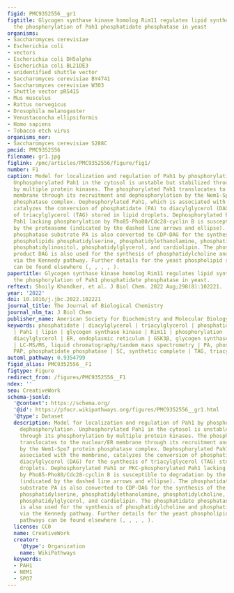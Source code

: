 ```yaml
---
figid: PMC9352556__gr1
figtitle: Glycogen synthase kinase homolog Rim11 regulates lipid synthesis through
  the phosphorylation of Pah1 phosphatidate phosphatase in yeast
organisms:
- Saccharomyces cerevisiae
- Escherichia coli
- vectors
- Escherichia coli DH5alpha
- Escherichia coli BL21DE3
- unidentified shuttle vector
- Saccharomyces cerevisiae BY4741
- Saccharomyces cerevisiae W303
- Shuttle vector pRS415
- Mus musculus
- Rattus norvegicus
- Drosophila melanogaster
- Venustaconcha ellipsiformis
- Homo sapiens
- Tobacco etch virus
organisms_ner:
- Saccharomyces cerevisiae S288C
pmcid: PMC9352556
filename: gr1.jpg
figlink: /pmc/articles/PMC9352556/figure/fig1/
number: F1
caption: Model for localization and regulation of Pah1 by phosphorylation and dephosphorylation.
  Unphosphorylated Pah1 in the cytosol is unstable but stabilized through its phosphorylation
  by multiple protein kinases. The phosphorylated Pah1 translocates to the nuclear/ER
  membrane through its recruitment and dephosphorylation by the Nem1-Spo7 protein
  phosphatase complex. Dephosphorylated Pah1, which is associated with the membrane,
  catalyzes the conversion of phosphatidate (PA) to diacylglycerol (DAG) for the synthesis
  of triacylglycerol (TAG) stored in lipid droplets. Dephosphorylated Pah1 or PKC-phosphorylated
  Pah1 lacking phosphorylation by Pho85-Pho80/Cdc28-cyclin B is susceptible to degradation
  by the proteasome (indicated by the dashed line arrows and ellipse). The phosphatidate
  phosphatase substrate PA is also converted to CDP-DAG for the synthesis of the membrane
  phospholipids phosphatidylserine, phosphatidylethanolamine, phosphatidylcholine,
  phosphatidylinositol, phosphatidylglycerol, and cardiolipin. The phosphatidate phosphatase
  product DAG is also used for the synthesis of phosphatidylcholine and phosphatidylethanolamine
  via the Kennedy pathway. Further details for the yeast phospholipid synthetic pathways
  can be found elsewhere (, , , , ).
papertitle: Glycogen synthase kinase homolog Rim11 regulates lipid synthesis through
  the phosphorylation of Pah1 phosphatidate phosphatase in yeast.
reftext: Shoily Khondker, et al. J Biol Chem. 2022 Aug;298(8):102221.
year: '2022'
doi: 10.1016/j.jbc.2022.102221
journal_title: The Journal of Biological Chemistry
journal_nlm_ta: J Biol Chem
publisher_name: American Society for Biochemistry and Molecular Biology
keywords: phosphatidate | diacylglycerol | triacylglycerol | phosphatidate phosphatase
  | Pah1 | lipin | glycogen synthase kinase | Rim11 | phosphorylation | yeast | DAG,
  diacylglycerol | ER, endoplasmic reticulum | GSK3β, glycogen synthase kinase-3β
  | LC-MS/MS, liquid chromatography/tandem mass spectrometry | PA, phosphatidate |
  PAP, phosphatidate phosphatase | SC, synthetic complete | TAG, triacylglycerol
automl_pathway: 0.9354799
figid_alias: PMC9352556__F1
figtype: Figure
redirect_from: /figures/PMC9352556__F1
ndex: ''
seo: CreativeWork
schema-jsonld:
  '@context': https://schema.org/
  '@id': https://pfocr.wikipathways.org/figures/PMC9352556__gr1.html
  '@type': Dataset
  description: Model for localization and regulation of Pah1 by phosphorylation and
    dephosphorylation. Unphosphorylated Pah1 in the cytosol is unstable but stabilized
    through its phosphorylation by multiple protein kinases. The phosphorylated Pah1
    translocates to the nuclear/ER membrane through its recruitment and dephosphorylation
    by the Nem1-Spo7 protein phosphatase complex. Dephosphorylated Pah1, which is
    associated with the membrane, catalyzes the conversion of phosphatidate (PA) to
    diacylglycerol (DAG) for the synthesis of triacylglycerol (TAG) stored in lipid
    droplets. Dephosphorylated Pah1 or PKC-phosphorylated Pah1 lacking phosphorylation
    by Pho85-Pho80/Cdc28-cyclin B is susceptible to degradation by the proteasome
    (indicated by the dashed line arrows and ellipse). The phosphatidate phosphatase
    substrate PA is also converted to CDP-DAG for the synthesis of the membrane phospholipids
    phosphatidylserine, phosphatidylethanolamine, phosphatidylcholine, phosphatidylinositol,
    phosphatidylglycerol, and cardiolipin. The phosphatidate phosphatase product DAG
    is also used for the synthesis of phosphatidylcholine and phosphatidylethanolamine
    via the Kennedy pathway. Further details for the yeast phospholipid synthetic
    pathways can be found elsewhere (, , , , ).
  license: CC0
  name: CreativeWork
  creator:
    '@type': Organization
    name: WikiPathways
  keywords:
  - PAH1
  - NEM1
  - SPO7
---
```

